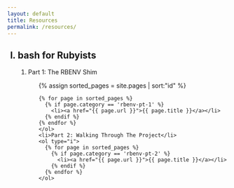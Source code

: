 ```yaml
---
layout: default
title: Resources
permalink: /resources/
---
```



<ol type="I">
  <h2><li>bash for Rubyists</li></h2>
  <ol >
    <li>Part 1: The RBENV Shim</li>
    <ol type="i">
    {% assign sorted_pages = site.pages | sort:"id" %}

    {% for page in sorted_pages %}
      {% if page.category == 'rbenv-pt-1' %}
        <li><a href="{{ page.url }}">{{ page.title }}</a></li>
      {% endif %}
    {% endfor %}
    </ol>
    <li>Part 2: Walking Through The Project</li>
    <ol type="i">
      {% for page in sorted_pages %}
        {% if page.category == 'rbenv-pt-2' %}
          <li><a href="{{ page.url }}">{{ page.title }}</a></li>
        {% endif %}
      {% endfor %}
    </ol>
  </ol>
</ol>
